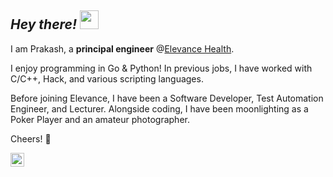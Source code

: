 ## _Hey  there!_  <img src="https://raw.githubusercontent.com/prakashdumbre-toast/prakashdumbre-toast/main/wave.gif" width="30">  
 

I am Prakash, a **principal engineer** @[Elevance Health](https://www.elevancehealth.com/).

I enjoy programming in Go & Python! In previous jobs, I have worked with C/C++, Hack, and various scripting languages.

Before joining Elevance, I have been a Software Developer, Test Automation Engineer, and Lecturer.
Alongside coding, I have been moonlighting as a Poker Player and an amateur photographer.

Cheers! 🍻


<a href="https://www.linkedin.com/in/pdumbre/">
  <img align="left" alt="Prakash's LinkedIN" width="22px" src="https://raw.githubusercontent.com/prakashdumbre-toast/prakashdumbre-toast/main/linkedin-logo.png" />
</a>


<!---Dumberdore/Dumberdore is a ✨ special ✨ repository because its `README.md` (this file) appears on your GitHub profile.
You can click the Preview link to take a look at your changes.
--->
